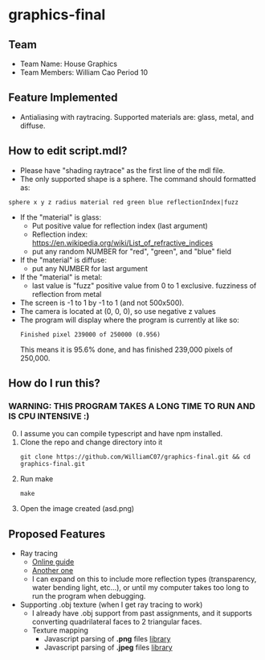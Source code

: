 # graphics-final

## Team
- Team Name: House Graphics
- Team Members: William Cao Period 10

## Feature Implemented
- Antialiasing with raytracing. Supported materials are: glass, metal, and diffuse.

## How to edit script.mdl?
- Please have "shading raytrace" as the first line of the mdl file.
- The only supported shape is a sphere. The command should formatted as:
```
sphere x y z radius material red green blue reflectionIndex|fuzz
```
- If the "material" is glass:
    - Put positive value for reflection index (last argument)
    - Reflection index: https://en.wikipedia.org/wiki/List_of_refractive_indices
    - put any random NUMBER for "red", "green", and "blue" field
- If the "material" is diffuse:
    - put any NUMBER for last argument
- If the "material" is metal:
    - last value is "fuzz" positive value from 0 to 1 exclusive. fuzziness of reflection from metal
- The screen is -1 to 1 by -1 to 1 (and not 500x500).
- The camera is located at (0, 0, 0), so use negative z values
- The program will display where the program is currently at like so:
    ```
    Finished pixel 239000 of 250000 (0.956)
    ```
  This means it is 95.6% done, and has finished 239,000 pixels of 250,000.

## How do I run this?
### WARNING: THIS PROGRAM TAKES A LONG TIME TO RUN AND IS CPU INTENSIVE :)
0. I assume you can compile typescript and have npm installed.
1. Clone the repo and change directory into it
    ```
    git clone https://github.com/WilliamC07/graphics-final.git && cd graphics-final.git
    ```
2. Run make
    ```
    make
    ```
3. Open the image created (asd.png)

## Proposed Features
- Ray tracing
    - [Online guide](https://www.scratchapixel.com/lessons/3d-basic-rendering/introduction-to-ray-tracing)
    - [Another one](https://raytracing.github.io/books/RayTracingInOneWeekend.html)
    - I can expand on this to include more reflection types (transparency, water bending light, etc...), or until
    my computer takes too long to run the program when debugging.
- Supporting .obj texture (when I get ray tracing to work)
    - I already have .obj support from past assignments, and it supports converting quadrilateral faces to 2 triangular faces.
    - Texture mapping 
        - Javascript parsing of **.png** files [library](https://www.npmjs.com/package/pngjs)
        - Javascript parsing of **.jpeg** files [library](https://www.npmjs.com/package/jpeg-js)
